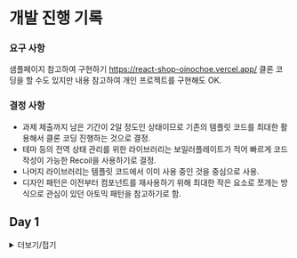# 개발 진행 기록 

### 요구 사항
샘플페이지 참고하여 구현하기 https://react-shop-oinochoe.vercel.app/
클론 코딩을 할 수도 있지만 내용 참고하여 개인 프로젝트를 구현해도 OK.

### 결정 사항
- 과제 제출까지 남은 기간이 2일 정도인 상태이므로 기존의 템플릿 코드를 최대한 활용해서 클론 코딩 진행하는 것으로 결정.
- 테마 등의 전역 상태 관리를 위한 라이브러리는 보일러플레이트가 적어 빠르게 코드 작성이 가능한 Recoil을 사용하기로 결정.
- 나머지 라이브러리는 템플릿 코드에서 이미 사용 중인 것을 중심으로 사용.
- 디자인 패턴은 이전부터 컴포넌트를 재사용하기 위해 최대한 작은 요소로 쪼개는 방식으로 관심이 있던 아토믹 패턴을 참고하기로 함. 

## Day 1
<details>
<summary>더보기/접기</summary>

- 제공된 프로젝트 살펴보기 
- 요구사항 체크하기
- 이미 작성된 부분과 미완성된 부분 파악하기
- 기존에 작성된 부분을 참고하여 개발 방향 결정하기
- Header / Footer 영역 마크업 하기

### 회고
이미 어느정도 작업이 진행된 프로젝트를 이어서 진행해 보는 것은 처음이기에 긴장되는 과제.
다만 기본 틀은 잡혀 있기 때문에 내용 파악을 끝내고 나면 금방 진행할 수 있을 것으로 생각되서 기대된다.
이미 작성되어 있는 코드 컨벤션에 맞춰 작성할 수 있을지도 걱정되는 부분.

### 삽질 

<details>
<summary>로컬 개발 환경에서는 올바르게 표시되지만 배포한 vercel 페이지에서는 카드 이미지가 보이지 않는 문제</summary>

아래와 같은 코드로 svg를 모듈화 시도 했으나 문제가 해결되지 않음
```ts
const svgModules = import.meta.globEager('../assets/img/svg/*.svg');

const CardItem = ({ itemName }) => {
  const SvgComponent = svgModules[`../assets/img/svg/${itemName}.svg`]?.default;

  if (!SvgComponent) {
    return <li>SVG not found</li>; 
  }

  return (
    <li>
      <SvgComponent alt={`${itemName} icon`} />
    </li>
  );
}

export default CardItem;
```

시간이 없어서 조금 무식하지만 하나하나 모두 임포트한 뒤 사용하도록 수정 

```ts
import Visa from '../../../assets/img/svg/visa.svg';
import Master from '../../../assets/img/svg/master.svg';
import AmericanExpress from '../../../assets/img/svg/americanExpress.svg';
import Paypal from '../../../assets/img/svg/paypal.svg';
import DinersClub from '../../../assets/img/svg/dinersClub.svg';
import Discover from '../../../assets/img/svg/discover.svg';

const svgIcons = {
  visa: Visa,
  master: Master,
  americanExpress: AmericanExpress,
  paypal: Paypal,
  dinersClub: DinersClub,
  discover: Discover
};

const CardItem = ({ itemName }) => {

  return (
    <li>
      <img src={svgIcons[itemName]} />
    </li>
  )
}

export default CardItem
```
</details>
</details>